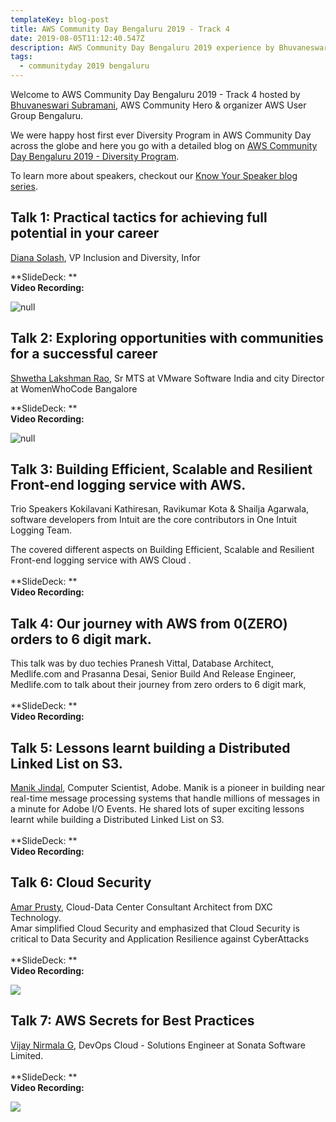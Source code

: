 ```yaml
---
templateKey: blog-post
title: AWS Community Day Bengaluru 2019 - Track 4
date: 2019-08-05T11:12:40.547Z
description: AWS Community Day Bengaluru 2019 experience by Bhuvaneswari Subramani
tags:
  - communityday 2019 bengaluru
---
```

Welcome to AWS Community Day Bengaluru 2019 - Track 4 hosted by [Bhuvaneswari Subramani](https://www.linkedin.com/in/bhuvanas/), AWS Community Hero & organizer AWS User Group Bengaluru.

We were happy host first ever Diversity Program in AWS Community Day across the globe and here you go with a detailed blog on [AWS Community Day Bengaluru 2019 - Diversity Program](https://www.awsugblr.in/blog/entries/2019-08-05-aws-community-day-bengaluru-2019-diversity-program).

To learn more about speakers, checkout our [Know Your Speaker blog series](https://www.awsugblr.in/tags/know-your-speaker/).

## Talk 1: Practical tactics for achieving full potential in your career

[Diana Solash](https://www.linkedin.com/in/diana-cruz-solash-4452336/), VP Inclusion and Diversity, Infor 

**SlideDeck: **\
**Video Recording:**

![null](/img/track4_talk1_diana.png)

## Talk 2: Exploring opportunities with communities for a successful career

[Shwetha Lakshman Rao](https://www.linkedin.com/in/shwetha-lakshman-rao-a4a59015/), Sr MTS at VMware Software India and city Director at WomenWhoCode Bangalore

**SlideDeck: **\
**Video Recording:**

![null](/img/track4_talk2_shwetha.png)

## Talk 3: Building Efficient, Scalable and Resilient Front-end logging service with AWS.

Trio Speakers Kokilavani Kathiresan, Ravikumar Kota & Shailja Agarwala, software developers from Intuit are the core contributors in One Intuit Logging Team. 

The covered different aspects on Building Efficient, Scalable and Resilient Front-end logging service with AWS Cloud .\
\
**SlideDeck: **\
**Video Recording:**

<Photo>

## Talk 4:  Our journey with AWS from 0(ZERO) orders to 6 digit mark.

This talk was by duo techies Pranesh Vittal, Database Architect, Medlife.com and Prasanna Desai, Senior Build And Release Engineer, Medlife.com to talk about their journey from zero orders to 6 digit mark,
\
\
**SlideDeck: **\
**Video Recording:**

<Photo>

## Talk 5:  Lessons learnt building a Distributed Linked List on S3.

[Manik Jindal](https://www.linkedin.com/in/themanikjindal/), Computer Scientist, Adobe. Manik is a pioneer in building near real-time message processing systems that handle millions of messages in a minute for Adobe I/O Events. He shared lots of super exciting lessons learnt while building a Distributed Linked List on S3.\
\
**SlideDeck: **\
**Video Recording:**

<Photo>

## Talk 6: Cloud Security

[Amar Prusty](https://www.linkedin.com/in/amar-prusty-07913028/), Cloud-Data Center Consultant Architect from DXC Technology.\
Amar simplified Cloud Security and emphasized that Cloud Security is critical to Data Security and Application Resilience against CyberAttacks\
\
**SlideDeck: **\
**Video Recording:**

![](/img/track4_talk6_amar.png)

## Talk 7: AWS Secrets for Best Practices

[Vijay Nirmala G](https://www.linkedin.com/in/vijayanirmalagopal-5a54159a/), DevOps Cloud - Solutions Engineer at Sonata Software Limited.\
\
**SlideDeck: **\
**Video Recording:**

![](/img/track4_talk7_nirmala.png)
